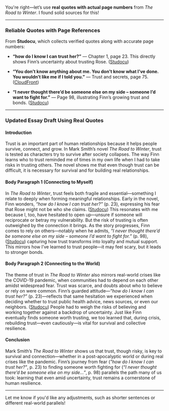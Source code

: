You're right—let’s use **real quotes with actual page numbers** from *The Road to Winter*. I found solid sources for this!

---

### Reliable Quotes with Page References

From **Studocu**, which collects verified quotes along with accurate page numbers:

* **“how do I know I can trust her?”** — Chapter 1, page 23. This directly shows Finn’s uncertainty about trusting Rose. ([Studocu][1])

* **“You don’t know anything about me. You don’t know what I’ve done. You wouldn’t like me if I told you.”** — Trust and secrets, page 75. ([CloudFront][2])

* **“I never thought there’d be someone else on my side – someone I’d want to fight for.”** — Page 98, illustrating Finn’s growing trust and bonds. ([Studocu][1])

---

### Updated Essay Draft Using Real Quotes

#### Introduction

Trust is an important part of human relationships because it helps people survive, connect, and grow. In Mark Smith’s novel *The Road to Winter*, trust is tested as characters try to survive after society collapses. The way Finn learns who to trust reminded me of times in my own life when I had to take risks in trusting others. The novel shows me that even though trust can be difficult, it is necessary for survival and for building real relationships.

#### Body Paragraph 1 (Connecting to Myself)

In *The Road to Winter*, trust feels both fragile and essential—something I relate to deeply when forming meaningful relationships. Early in the novel, Finn wonders, *“how do I know I can trust her?”* (p. 23), expressing his fear that Rose might not be who she claims. ([Studocu][1]) This resonates with me because I, too, have hesitated to open up—unsure if someone will reciprocate or betray my vulnerability. But the risk of trusting is often outweighed by the connection it brings. As the story progresses, Finn comes to rely on others—notably when he admits, *“I never thought there’d be someone else on my side – someone I’d want to fight for.”* (p. 98), ([Studocu][1]) capturing how trust transforms into loyalty and mutual support. This mirrors how I’ve learned to trust people—it may feel scary, but it leads to stronger bonds.

#### Body Paragraph 2 (Connecting to the World)

The theme of trust in *The Road to Winter* also mirrors real-world crises like the COVID-19 pandemic, when communities had to depend on each other amidst widespread fear. Trust was scarce, and doubts about who to believe or rely on were common. Finn’s guarded attitude—*“how do I know I can trust her?”* (p. 23)—reflects that same hesitation we experienced when deciding whether to trust public health advice, news sources, or even our neighbors. ([Studocu][1]) People had to weigh the risks of believing and working together against a backdrop of uncertainty. Just like Finn eventually finds someone worth trusting, we too learned that, during crisis, rebuilding trust—even cautiously—is vital for survival and collective resilience.

#### Conclusion

Mark Smith’s *The Road to Winter* shows us that trust, though risky, is key to survival and connection—whether in a post-apocalyptic world or during real crises like the pandemic. Finn’s journey from fear (*"how do I know I can trust her?"*, p. 23) to finding someone worth fighting for (*“I never thought there’d be someone else on my side…”*, p. 98) parallels the path many of us took: learning that even amid uncertainty, trust remains a cornerstone of human resilience.

---

Let me know if you'd like any adjustments, such as shorter sentences or different real-world parallels!

[1]: https://www.studocu.com/en-au/document/chisholm-catholic-college/general-english/quotes-from-the-road-to-winter-for-each-topic/116011753?utm_source=chatgpt.com "Quotes from The Road to Winter: Key Themes and Insights - Studocu"
[2]: https://d2wzqffx6hjwip.cloudfront.net/text-publishing/assets/90/0f63e01afb11e6a9042d5a34ce094a/Smith_TRTW_TN.pdf?utm_source=chatgpt.com "The Road to Winter"
